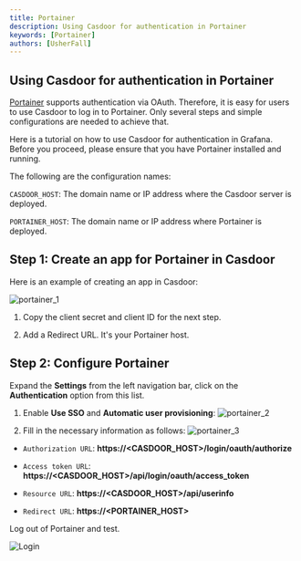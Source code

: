 ```yaml
---
title: Portainer
description: Using Casdoor for authentication in Portainer
keywords: [Portainer]
authors: [UsherFall]
---
```


## Using Casdoor for authentication in Portainer

[Portainer](https://www.portainer.io/) supports authentication via OAuth. Therefore, it is easy for users to use Casdoor to log in to Portainer. Only several steps and simple configurations are needed to achieve that.

Here is a tutorial on how to use Casdoor for authentication in Grafana. Before you proceed, please ensure that you have Portainer installed and running.

The following are the configuration names:

`CASDOOR_HOST`: The domain name or IP address where the Casdoor server is deployed.

`PORTAINER_HOST`: The domain name or IP address where Portainer is deployed.

## Step 1: Create an app for Portainer in Casdoor

Here is an example of creating an app in Casdoor:

![portainer_1](/img/integration/go/portainer/portainer_1.png)

1. Copy the client secret and client ID for the next step.

2. Add a Redirect URL. It's your Portainer host.

## Step 2: Configure Portainer

Expand the **Settings** from the left navigation bar, click on the **Authentication** option from this list.

1. Enable **Use SSO** and **Automatic user provisioning**: ![portainer_2](/img/integration/go/portainer/portainer_2.png)

2. Fill in the necessary information as follows: ![portainer_3](/img/integration/go/portainer/portainer_3.png)

- `Authorization URL`: **https://<CASDOOR_HOST>/login/oauth/authorize**

- `Access token URL`: **https://<CASDOOR_HOST>/api/login/oauth/access_token**

- `Resource URL`: **https://<CASDOOR_HOST>/api/userinfo**

- `Redirect URL`: **https://<PORTAINER_HOST>**

Log out of Portainer and test.

![Login](/img/integration/go/portainer/login.gif)
